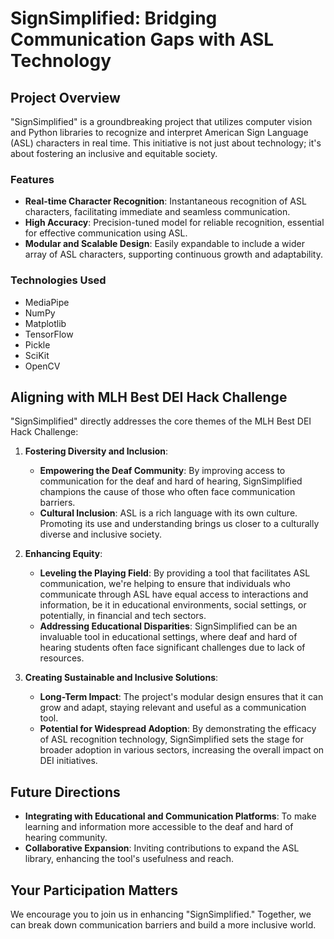 # SignSimplified: Bridging Communication Gaps with ASL Technology

## Project Overview

"SignSimplified" is a groundbreaking project that utilizes computer vision and Python libraries to recognize and interpret American Sign Language (ASL) characters in real time. This initiative is not just about technology; it's about fostering an inclusive and equitable society.

### Features

- **Real-time Character Recognition**: Instantaneous recognition of ASL characters, facilitating immediate and seamless communication.
- **High Accuracy**: Precision-tuned model for reliable recognition, essential for effective communication using ASL.
- **Modular and Scalable Design**: Easily expandable to include a wider array of ASL characters, supporting continuous growth and adaptability.

### Technologies Used

- MediaPipe
- NumPy
- Matplotlib
- TensorFlow
- Pickle
- SciKit
- OpenCV

## Aligning with MLH Best DEI Hack Challenge

"SignSimplified" directly addresses the core themes of the MLH Best DEI Hack Challenge:

1. **Fostering Diversity and Inclusion**:

   - **Empowering the Deaf Community**: By improving access to communication for the deaf and hard of hearing, SignSimplified champions the cause of those who often face communication barriers.
   - **Cultural Inclusion**: ASL is a rich language with its own culture. Promoting its use and understanding brings us closer to a culturally diverse and inclusive society.

2. **Enhancing Equity**:

   - **Leveling the Playing Field**: By providing a tool that facilitates ASL communication, we're helping to ensure that individuals who communicate through ASL have equal access to interactions and information, be it in educational environments, social settings, or potentially, in financial and tech sectors.
   - **Addressing Educational Disparities**: SignSimplified can be an invaluable tool in educational settings, where deaf and hard of hearing students often face significant challenges due to lack of resources.

3. **Creating Sustainable and Inclusive Solutions**:
   - **Long-Term Impact**: The project's modular design ensures that it can grow and adapt, staying relevant and useful as a communication tool.
   - **Potential for Widespread Adoption**: By demonstrating the efficacy of ASL recognition technology, SignSimplified sets the stage for broader adoption in various sectors, increasing the overall impact on DEI initiatives.

## Future Directions

- **Integrating with Educational and Communication Platforms**: To make learning and information more accessible to the deaf and hard of hearing community.
- **Collaborative Expansion**: Inviting contributions to expand the ASL library, enhancing the tool's usefulness and reach.

## Your Participation Matters

We encourage you to join us in enhancing "SignSimplified." Together, we can break down communication barriers and build a more inclusive world.
